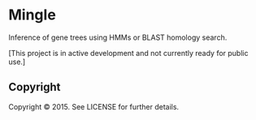 # Mingle

Inference of gene trees using HMMs or BLAST homology search.

[This project is in active development and not currently ready for public use.]

## Copyright

Copyright © 2015. See LICENSE for further details.
